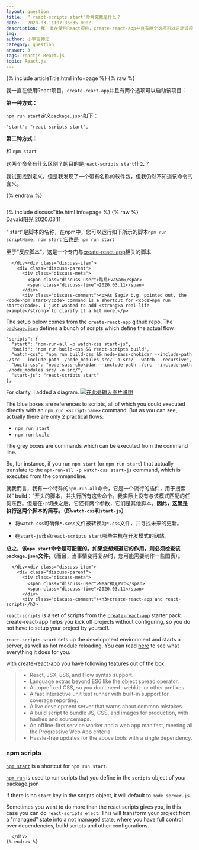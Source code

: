 ```yaml
---
layout: question
title:  “ react-scripts start”命令究竟是什么？
date:   2020-03-11T07:36:35.000Z
description: 我一直在使用React项目，create-react-app并且有两个选项可以启动该项目：第一种方式：npm run start定义package...
img: 
author: 小宇宙神无
category: question
answer: 3
tags: reactjs React.js
topic: React.js
---
```

<div class="article-root">
  <div class="article">
    {% include articleTitle.html info=page %}
    {% raw %}
    <div class="article-content"><p><font style="vertical-align: inherit;"><font style="vertical-align: inherit;">我一直在使用React项目，</font></font><code>create-react-app</code><font style="vertical-align: inherit;"><font style="vertical-align: inherit;">并且有两个选项可以启动该项目：</font></font></p>

<p><strong><font style="vertical-align: inherit;"><font style="vertical-align: inherit;">第一种方式：</font></font></strong></p>

<p><code>npm run start</code><font style="vertical-align: inherit;"><font style="vertical-align: inherit;">定义</font></font><code>package.json</code><font style="vertical-align: inherit;"><font style="vertical-align: inherit;">如下：</font></font></p>

<p><code>"start": "react-scripts start",</code> </p>

<p><strong><font style="vertical-align: inherit;"><font style="vertical-align: inherit;">第二种方式：</font></font></strong></p>

<p><font style="vertical-align: inherit;"><font style="vertical-align: inherit;">和 </font></font><code>npm start</code></p>

<p><font style="vertical-align: inherit;"><font style="vertical-align: inherit;">这两个命令有什么区别？</font><font style="vertical-align: inherit;">的目的是</font></font><code>react-scripts start</code><font style="vertical-align: inherit;"><font style="vertical-align: inherit;">什么？</font></font></p>

<p><font style="vertical-align: inherit;"><font style="vertical-align: inherit;">我试图找到定义，但是我发现了一个带有名称的软件包，但我仍然不知道该命令的含义。</font></font></p></div>
    {% endraw %}
  </div>
  <p style="height: 0;width:0;overflow: hidden;"> 第737篇《“ react-scripts start”命令究竟是什么？》来自Winter(https://github.com/aiyld/aiyld.github.io)的站点</p>
  <div class="discuss-wrapper">
    {% include discussTitle.html info=page %}
    {% raw %}
    <div class="discuss-item">
        <div class="discuss-parent">
          <div class="discuss-meta">
            <span class="discuss-user">Davaid阳光</span>
            <span class="discuss-time">2020.03.11</span>
          </div>
          <div class="discuss-comment"><p><font style="vertical-align: inherit;"><font style="vertical-align: inherit;">“ start”是脚本的名称，在npm中，您可以运行如下所示的脚本</font></font><code>npm run scriptName</code><font style="vertical-align: inherit;"><font style="vertical-align: inherit;">，</font></font><code>npm start</code> <a href="https://docs.npmjs.com/cli/start" rel="nofollow noreferrer"><font style="vertical-align: inherit;"><font style="vertical-align: inherit;">它也是</font></font></a> <code>npm run start</code></p>

<p><font style="vertical-align: inherit;"><font style="vertical-align: inherit;">至于“反应脚本”，这是一个专门与</font><a href="https://github.com/facebook/create-react-app/blob/master/package.json#L14" rel="nofollow noreferrer"><font style="vertical-align: inherit;">create-react-app</font></a><font style="vertical-align: inherit;">相关的脚本</font></font><a href="https://github.com/facebook/create-react-app/blob/master/package.json#L14" rel="nofollow noreferrer"><font style="vertical-align: inherit;"></font></a> </p></div>
        </div>
        
      </div><div class="discuss-item">
        <div class="discuss-parent">
          <div class="discuss-meta">
            <span class="discuss-user">路易EvaSam</span>
            <span class="discuss-time">2020.03.11</span>
          </div>
          <div class="discuss-comment"><p>As Sagiv b.g. pointed out, the <code>npm start</code> command is a shortcut for <code>npm run start</code>. I just wanted to add <strong>a real-life example</strong> to clarify it a bit more.</p>

<p>The setup below comes from the <code>create-react-app</code> github repo. The <a href="https://github.com/facebook/create-react-app/blob/master/package.json" rel="noreferrer"><code>package.json</code></a> defines a bunch of scripts which define the actual flow.</p>

<pre><code>"scripts": {<font></font>
  "start": "npm-run-all -p watch-css start-js",<font></font>
  "build": "npm run build-css &amp;&amp; react-scripts build",<font></font>
  "watch-css": "npm run build-css &amp;&amp; node-sass-chokidar --include-path ./src --include-path ./node_modules src/ -o src/ --watch --recursive",<font></font>
  "build-css": "node-sass-chokidar --include-path ./src --include-path ./node_modules src/ -o src/",<font></font>
  "start-js": "react-scripts start"<font></font>
},<font></font>
</code></pre>

<p>For clarity, I added a diagram. 
<a href="https://i.stack.imgur.com/AgqTe.png" rel="noreferrer"><img src="https://i.stack.imgur.com/AgqTe.png" alt="在此处输入图片说明"></a></p>

<p>The blue boxes are references to scripts, all of which you could executed directly with an <code>npm run &lt;script-name&gt;</code> command. But as you can see, actually there are only 2 practical flows:</p>

<ul>
<li><code>npm run start</code> </li>
<li><code>npm run build</code></li>
</ul>

<p>The grey boxes are commands which can be executed from the command line.</p>

<p>So, for instance, if you run <code>npm start</code> (or <code>npm run start</code>) that actually translate to the <code>npm-run-all -p watch-css start-js</code> command, which is executed from the commandline.</p>

<p><font style="vertical-align: inherit;"><font style="vertical-align: inherit;">就我而言，我有一个特殊的</font></font><code>npm-run-all</code><font style="vertical-align: inherit;"><font style="vertical-align: inherit;">命令，它是一个流行的插件，用于搜索以“ build：”开头的脚本，并执行所有这些命令。</font><font style="vertical-align: inherit;">我实际上没有与该模式匹配的任何东西。</font><font style="vertical-align: inherit;">但是在</font></font><code>-p</code><font style="vertical-align: inherit;"><font style="vertical-align: inherit;">切换</font><font style="vertical-align: inherit;">之后，它还有两个参数</font><font style="vertical-align: inherit;">，它们是其他脚本。</font></font><strong><font style="vertical-align: inherit;"><font style="vertical-align: inherit;">因此，这里是执行这两个脚本的简写。</font><font style="vertical-align: inherit;">（即</font></font><code>watch-css</code><font style="vertical-align: inherit;"><font style="vertical-align: inherit;">和</font></font><code>start-js</code><font style="vertical-align: inherit;"><font style="vertical-align: inherit;">）</font></font></strong></p>

<ul>
<li><p><font style="vertical-align: inherit;"><font style="vertical-align: inherit;">将</font></font><code>watch-css</code><font style="vertical-align: inherit;"><font style="vertical-align: inherit;">可确保</font></font><code>*.scss</code><font style="vertical-align: inherit;"><font style="vertical-align: inherit;">文件被转换为</font></font><code>*.css</code><font style="vertical-align: inherit;"><font style="vertical-align: inherit;">文件，并寻找未来的更新。</font></font></p></li>
<li><p><font style="vertical-align: inherit;"><font style="vertical-align: inherit;">在</font></font><code>start-js</code><font style="vertical-align: inherit;"><font style="vertical-align: inherit;">该点</font></font><code>react-scripts start</code><font style="vertical-align: inherit;"><font style="vertical-align: inherit;">哪些主机在开发模式的网站。</font></font></p></li>
</ul>

<p><strong><font style="vertical-align: inherit;"><font style="vertical-align: inherit;">总之，该</font></font><code>npm start</code><font style="vertical-align: inherit;"><font style="vertical-align: inherit;">命令是可配置的。</font><font style="vertical-align: inherit;">如果您想知道它的作用，则必须检查该</font></font><code>package.json</code><font style="vertical-align: inherit;"><font style="vertical-align: inherit;">文件。</font></font></strong><font style="vertical-align: inherit;"><font style="vertical-align: inherit;">（而且，当事情变得复杂时，您可能需要制作一些图表）。</font></font></p></div>
        </div>
        
      </div><div class="discuss-item">
        <div class="discuss-parent">
          <div class="discuss-meta">
            <span class="discuss-user">Near神无Pro</span>
            <span class="discuss-time">2020.03.11</span>
          </div>
          <div class="discuss-comment"><h3>create-react-app and react-scripts</h3>

<p><code>react-scripts</code> is a set of scripts from the <a href="https://github.com/facebook/create-react-app" rel="noreferrer"><code>create-react-app</code></a> starter pack. create-react-app helps you kick off projects without configuring, so you do not have to setup your project by yourself. </p>

<p><code>react-scripts start</code> sets up the development environment and starts a server, as well as hot module reloading. You can read <a href="https://github.com/facebook/create-react-app#whats-included" rel="noreferrer">here</a> to see what everything it does for you. </p>

<p>with <a href="https://github.com/facebook/create-react-app" rel="noreferrer">create-react-app</a> you have following features out of the box.</p>

<blockquote>
  <ul>
  <li>React, JSX, ES6, and Flow syntax support.</li>
  <li>Language extras beyond ES6 like the object spread operator.</li>
  <li>Autoprefixed CSS, so you don’t need -webkit- or other prefixes.</li>
  <li>A fast interactive unit test runner with built-in support for coverage reporting.</li>
  <li>A live development server that warns about common mistakes.</li>
  <li>A build script to bundle JS, CSS, and images for production, with hashes and sourcemaps.</li>
  <li>An offline-first service worker and a web app manifest, meeting all the Progressive Web App criteria.</li>
  <li>Hassle-free updates for the above tools with a single dependency.</li>
  </ul>
</blockquote>

<h3>npm scripts</h3>

<p><a href="https://docs.npmjs.com/cli/start" rel="noreferrer"><code>npm start</code></a> is a shortcut for <code>npm run start</code>.</p>

<p><a href="https://docs.npmjs.com/cli/run-script" rel="noreferrer"><code>npm run</code></a> is used to run scripts that you define in the <code>scripts</code> object of your package.json</p>

<p>if there is no <code>start</code> key in the scripts object, it will default to <code>node server.js</code></p>

<p>Sometimes you want to do more than the react scripts gives you, in this case you can do <code>react-scripts eject</code>. This will transform your project from a "managed" state into a not managed state, where you have full control over dependencies, build scripts and other configurations.</p></div>
        </div>
        
      </div>
    {% endraw %}
  </div>
<div>
